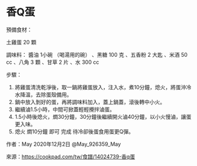 # 香Q蛋
預備食材：

土雞蛋 20 顆

調味料：
醬油 1小碗 （喝湯用的碗）
、黑糖 100 克
、五香粉 2 大匙
、米酒 50 cc
、八角 3 顆
、甘草 2 片
、水 300 cc

步驟：
1. 將雞蛋清洗乾淨後，取一鍋將雞蛋放入，注入水，煮10分鐘，熄火，將蛋沖冷水降溫，去除蛋殼備用。
2. 鍋中放入剝好的蛋，再將調味料加入，蓋上鍋蓋，滾後轉中小火。 
3. 繼續滷1.5小時，中間可掀蓋輕輕攪拌滷蛋。
4. 1.5小時後熄火，燜30分鐘，30分鐘後繼續開火滷40分鐘，以小火慢滷，讓蛋更入味。
5. 熄火 燜10分鐘 即可 完成 待冷卻後蛋食用蛋更Q彈。

作者：May 2020年12月2日
@May_926359_May

來源：https://cookpad.com/tw/食譜/14024739-香q蛋